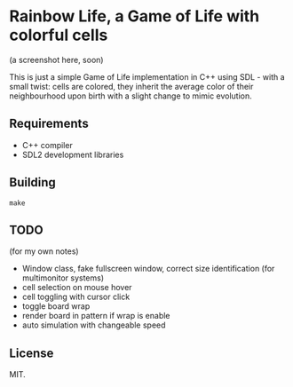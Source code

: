 # Rainbow Life, a Game of Life with colorful cells

(a screenshot here, soon)

This is just a simple Game of Life implementation in C++ using SDL - with a small twist: cells are colored, they inherit the average color of their neighbourhood upon birth with a slight change to mimic evolution.

## Requirements

* C++ compiler
* SDL2 development libraries

## Building

```
make
```

## TODO

(for my own notes)

* Window class, fake fullscreen window, correct size identification (for multimonitor systems)
* cell selection on mouse hover
* cell toggling with cursor click
* toggle board wrap
* render board in pattern if wrap is enable
* auto simulation with changeable speed

## License

MIT.